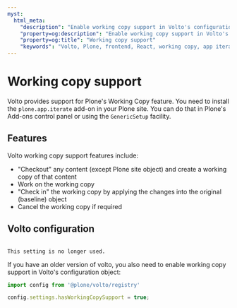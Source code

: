 ```yaml
---
myst:
  html_meta:
    "description": "Enable working copy support in Volto's configuration object"
    "property=og:description": "Enable working copy support in Volto's configuration object"
    "property=og:title": "Working copy support"
    "keywords": "Volto, Plone, frontend, React, working copy, app iterate"
---
```


# Working copy support

Volto provides support for Plone's Working Copy feature. You need to install the `plone.app.iterate` add-on in your Plone site. You can do that in Plone's Add-ons control panel or using the `GenericSetup` facility.

## Features

Volto working copy support features include:

- "Checkout" any content (except Plone site object) and create a working copy of that content
- Work on the working copy
- "Check in" the working copy by applying the changes into the original (baseline) object
- Cancel the working copy if required

## Volto configuration

```{deprecated} Volto 18.8.0

This setting is no longer used.
```

If you have an older version of volto, you also need to enable working copy support in Volto's configuration object:

```js
import config from '@plone/volto/registry'

config.settings.hasWorkingCopySupport = true;
```
